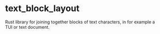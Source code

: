 # text_block_layout
Rust library for joining together blocks of text characters, in for example a
TUI or text document.
